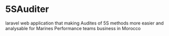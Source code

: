 # 5SAuditer
laravel web application that making Audites of 5S methods more easier and analysable for Marines Performance teams business in Morocco
